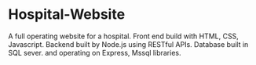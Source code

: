 # Hospital-Website

A full operating website for a hospital.
Front end build with HTML, CSS, Javascript.
Backend built by Node.js using RESTful APIs. Database built in SQL sever. and operating on Express, Mssql libraries. 

